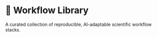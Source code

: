 # 🦉 Workflow Library

A curated collection of reproducible, AI-adaptable scientific workflow stacks.

